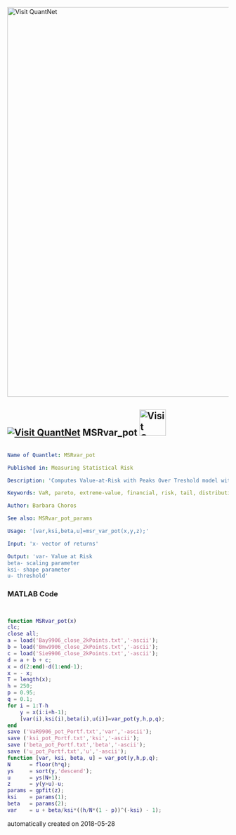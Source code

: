 [<img src="https://github.com/QuantLet/Styleguide-and-FAQ/blob/master/pictures/banner.png" width="888" alt="Visit QuantNet">](http://quantlet.de/)

## [<img src="https://github.com/QuantLet/Styleguide-and-FAQ/blob/master/pictures/qloqo.png" alt="Visit QuantNet">](http://quantlet.de/) **MSRvar_pot** [<img src="https://github.com/QuantLet/Styleguide-and-FAQ/blob/master/pictures/QN2.png" width="60" alt="Visit QuantNet 2.0">](http://quantlet.de/)

```yaml

Name of Quantlet: MSRvar_pot

Published in: Measuring Statistical Risk

Description: 'Computes Value-at-Risk with Peaks Over Treshold model with generalized Pareto distribution for data from Siemens and BMW (1999 - 2006).'

Keywords: VaR, pareto, extreme-value, financial, risk, tail, distribution

Author: Barbara Choros

See also: MSRvar_pot_params

Usage: '[var,ksi,beta,u]=msr_var_pot(x,y,z);'

Input: 'x- vector of returns'

Output: 'var- Value at Risk
beta- scaling parameter
ksi- shape parameter
u- threshold'

```

### MATLAB Code
```matlab


function MSRvar_pot(x)
clc;
close all;
a = load('Bay9906_close_2kPoints.txt','-ascii');
b = load('Bmw9906_close_2kPoints.txt','-ascii');
c = load('Sie9906_close_2kPoints.txt','-ascii');
d = a + b + c;
x = d(2:end)-d(1:end-1);
x = - x;
T = length(x);
h = 250;
p = 0.95;
q = 0.1;
for i = 1:T-h
    y = x(i:i+h-1);
    [var(i),ksi(i),beta(i),u(i)]=var_pot(y,h,p,q);
end
save ('VaR9906_pot_Portf.txt','var','-ascii');
save ('ksi_pot_Portf.txt','ksi','-ascii');
save ('beta_pot_Portf.txt','beta','-ascii');
save ('u_pot_Portf.txt','u','-ascii');
function [var, ksi, beta, u] = var_pot(y,h,p,q);
N      = floor(h*q);
ys     = sort(y,'descend');
u      = ys(N+1);
z      = y(y>u)-u;
params = gpfit(z);
ksi    = params(1);
beta   = params(2);
var    = u + beta/ksi*((h/N*(1 - p))^(-ksi) - 1);
```

automatically created on 2018-05-28